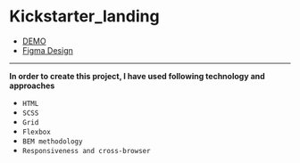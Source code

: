 # Kickstarter_landing

- [DEMO](https://maxim2310.github.io/Kickstarter_landing/)
- [Figma Design](https://www.figma.com/file/Ujp7bCFuvuJlkn8TSbQPSZ/%E2%84%9611-(kickstarter)?node-id=0%3A1)
---

**In order to create this project, I have used following technology and approaches**
- `HTML`
- `SCSS`
- `Grid`
- `Flexbox`
- `BEM methodology`
- `Responsiveness and cross-browser`
